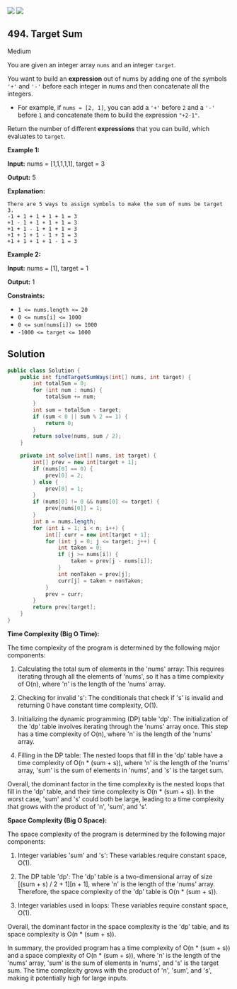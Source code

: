 [![](https://img.shields.io/github/stars/javadev/LeetCode-in-Java?label=Stars&style=flat-square)](https://github.com/javadev/LeetCode-in-Java)
[![](https://img.shields.io/github/forks/javadev/LeetCode-in-Java?label=Fork%20me%20on%20GitHub%20&style=flat-square)](https://github.com/javadev/LeetCode-in-Java/fork)

## 494\. Target Sum

Medium

You are given an integer array `nums` and an integer `target`.

You want to build an **expression** out of nums by adding one of the symbols `'+'` and `'-'` before each integer in nums and then concatenate all the integers.

*   For example, if `nums = [2, 1]`, you can add a `'+'` before `2` and a `'-'` before `1` and concatenate them to build the expression `"+2-1"`.

Return the number of different **expressions** that you can build, which evaluates to `target`.

**Example 1:**

**Input:** nums = [1,1,1,1,1], target = 3

**Output:** 5

**Explanation:**

    There are 5 ways to assign symbols to make the sum of nums be target 3.
    -1 + 1 + 1 + 1 + 1 = 3
    +1 - 1 + 1 + 1 + 1 = 3
    +1 + 1 - 1 + 1 + 1 = 3
    +1 + 1 + 1 - 1 + 1 = 3
    +1 + 1 + 1 + 1 - 1 = 3 

**Example 2:**

**Input:** nums = [1], target = 1

**Output:** 1 

**Constraints:**

*   `1 <= nums.length <= 20`
*   `0 <= nums[i] <= 1000`
*   `0 <= sum(nums[i]) <= 1000`
*   `-1000 <= target <= 1000`

## Solution

```java
public class Solution {
    public int findTargetSumWays(int[] nums, int target) {
        int totalSum = 0;
        for (int num : nums) {
            totalSum += num;
        }
        int sum = totalSum - target;
        if (sum < 0 || sum % 2 == 1) {
            return 0;
        }
        return solve(nums, sum / 2);
    }

    private int solve(int[] nums, int target) {
        int[] prev = new int[target + 1];
        if (nums[0] == 0) {
            prev[0] = 2;
        } else {
            prev[0] = 1;
        }
        if (nums[0] != 0 && nums[0] <= target) {
            prev[nums[0]] = 1;
        }
        int n = nums.length;
        for (int i = 1; i < n; i++) {
            int[] curr = new int[target + 1];
            for (int j = 0; j <= target; j++) {
                int taken = 0;
                if (j >= nums[i]) {
                    taken = prev[j - nums[i]];
                }
                int nonTaken = prev[j];
                curr[j] = taken + nonTaken;
            }
            prev = curr;
        }
        return prev[target];
    }
}
```

**Time Complexity (Big O Time):**

The time complexity of the program is determined by the following major components:

1. Calculating the total sum of elements in the 'nums' array: This requires iterating through all the elements of 'nums', so it has a time complexity of O(n), where 'n' is the length of the 'nums' array.

2. Checking for invalid 's': The conditionals that check if 's' is invalid and returning 0 have constant time complexity, O(1).

3. Initializing the dynamic programming (DP) table 'dp': The initialization of the 'dp' table involves iterating through the 'nums' array once. This step has a time complexity of O(n), where 'n' is the length of the 'nums' array.

4. Filling in the DP table: The nested loops that fill in the 'dp' table have a time complexity of O(n * (sum + s)), where 'n' is the length of the 'nums' array, 'sum' is the sum of elements in 'nums', and 's' is the target sum.

Overall, the dominant factor in the time complexity is the nested loops that fill in the 'dp' table, and their time complexity is O(n * (sum + s)). In the worst case, 'sum' and 's' could both be large, leading to a time complexity that grows with the product of 'n', 'sum', and 's'.

**Space Complexity (Big O Space):**

The space complexity of the program is determined by the following major components:

1. Integer variables 'sum' and 's': These variables require constant space, O(1).

2. The DP table 'dp': The 'dp' table is a two-dimensional array of size [(sum + s) / 2 + 1][n + 1], where 'n' is the length of the 'nums' array. Therefore, the space complexity of the 'dp' table is O(n * (sum + s)).

3. Integer variables used in loops: These variables require constant space, O(1).

Overall, the dominant factor in the space complexity is the 'dp' table, and its space complexity is O(n * (sum + s)).

In summary, the provided program has a time complexity of O(n * (sum + s)) and a space complexity of O(n * (sum + s)), where 'n' is the length of the 'nums' array, 'sum' is the sum of elements in 'nums', and 's' is the target sum. The time complexity grows with the product of 'n', 'sum', and 's', making it potentially high for large inputs.
